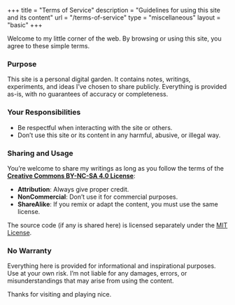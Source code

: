 +++
title = "Terms of Service"
description = "Guidelines for using this site and its content"
url = "/terms-of-service"
type = "miscellaneous"
layout = "basic"
+++

Welcome to my little corner of the web. By browsing or using this site, you agree to these simple terms.

### Purpose

This site is a personal digital garden. It contains notes, writings, experiments, and ideas I’ve chosen to share publicly. Everything is provided as-is, with no guarantees of accuracy or completeness.

### Your Responsibilities

- Be respectful when interacting with the site or others.
- Don’t use this site or its content in any harmful, abusive, or illegal way.

### Sharing and Usage

You’re welcome to share my writings as long as you follow the terms of the **[Creative Commons BY-NC-SA 4.0 License](https://creativecommons.org/licenses/by-nc-sa/4.0/)**:

- **Attribution**: Always give proper credit.
- **NonCommercial**: Don’t use it for commercial purposes.
- **ShareAlike**: If you remix or adapt the content, you must use the same license.

The source code (if any is shared here) is licensed separately under the [MIT License](https://opensource.org/licenses/MIT).

### No Warranty

Everything here is provided for informational and inspirational purposes. Use at your own risk. I’m not liable for any damages, errors, or misunderstandings that may arise from using the content.

Thanks for visiting and playing nice.
